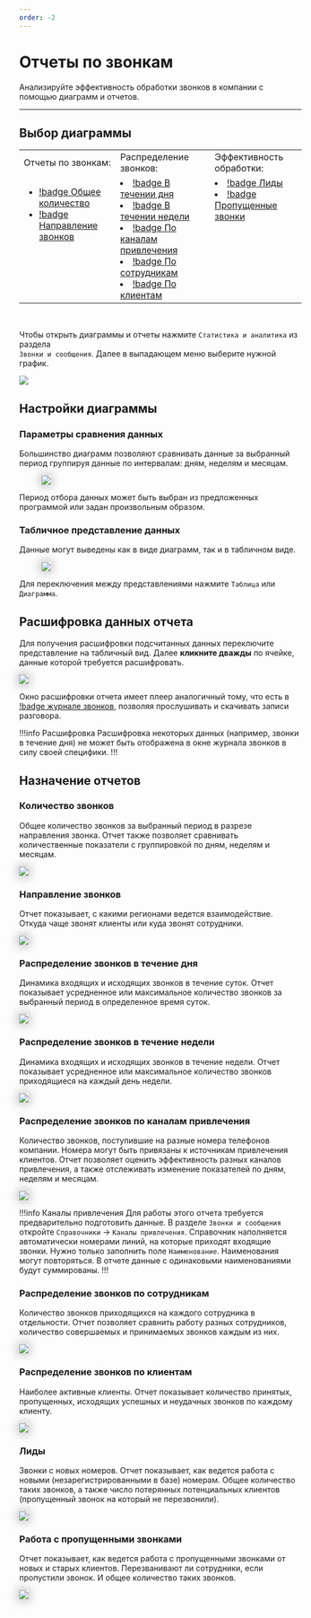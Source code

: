 ```yaml
---
order: -2
---
```


# Отчеты по звонкам

Анализируйте эффективность обработки звонков в компании с помощью диаграмм и отчетов.

---

## Выбор диаграммы

<table>
  <tr>
    <td style="border: none">Отчеты по звонкам:</td>
    <td style="border: none">Распределение звонков:</td>
    <td style="border: none">Эффективность обработки:</td>
  </tr>
  <tr>
    <td valign="top" style="border: none; margin: 0">

- [!badge Общее количество](#количество-звонков)
- [!badge Направление звонков](#направление-звонков)
    </td>
    <td valign="top" style="border: none">
- [!badge В течении дня](#распределение-звонков-в-течение-дня)
- [!badge В течении недели](#распределение-звонков-в-течение-недели)
- [!badge По каналам привлечения](#распределение-звонков-по-каналам-привлечения)
- [!badge По сотрудникам](#распределение-звонков-по-сотрудникам)
- [!badge По клиентам](#распределение-звонков-по-клиентам)
    </td>
    <td valign="top">
- [!badge Лиды](#лиды)
- [!badge Пропущенные звонки](#работа-с-пропущенными-звонками)
    </td>
  </tr>
</table>
<br>

Чтобы открыть диаграммы и отчеты нажмите `Статистика и аналитика` из раздела<br>
`Звонки и сообщения`. Далее в выпадающем меню
выберите нужной график.

![](~/assets/journal/report-selection.png)

## Настройки диаграммы

### Параметры сравнения данных

Большинство диаграмм позволяют сравнивать данные за выбранный период группируя данные по интервалам: дням, неделям и
месяцам.

<figure class="content-center">
  <img  src="/assets/journal/data-comparation.png" style="box-shadow: 0 0 20px 0 grey">
</figure>

Период отбора данных может быть выбран из предложенных программой или задан произвольным образом.

### Табличное представление данных

Данные могут выведены как в виде диаграмм, так и в табличном виде.

<figure class="content-center">
  <img  src="/assets/journal/diag-table.png" style="box-shadow: 0 0 20px 0 grey">
</figure>

Для переключения между представлениями нажмите `Таблица` или `Диаграмма`.


## Расшифровка данных отчета

Для получения расшифровки подсчитанных данных переключите представление на табличный вид. Далее **кликните дважды** по
ячейке, данные которой требуется расшифровать.

[<img src="/assets/journal/data-details-preview.png" style="box-shadow: 0 0 20px 0 grey">](~/assets/journal/data-details.png)

Окно расшифровки отчета имеет плеер аналогичный тому, что есть в [!badge журнале звонков](calls-and-records),
позволяя прослушивать и скачивать записи разговора.

!!!info Расшифровка
Расшифровка некоторых данных (например, звонки в течение дня) не может быть отображена в окне журнала звонков в силу
своей специфики.
!!!

## Назначение отчетов

### Количество звонков

Общее количество звонков за выбранный период в разрезе направления звонка. Отчет также позволяет сравнивать
количественные показатели с группировкой по дням, неделям и месяцам.

[<img src="/assets/journal/call-count-preview.png" style="box-shadow: 0 0 20px 0 grey">](~/assets/journal/call-count.png)

### Направление звонков

Отчет показывает, с какими регионами ведется взаимодействие. Откуда чаще звонят клиенты или куда звонят сотрудники.

[<img src="/assets/journal/call-direction-preview.png" style="box-shadow: 0 0 20px 0 grey">](~/assets/journal/call-direction.png)

### Распределение звонков в течение дня

Динамика входящих и исходящих звонков в течение суток. Отчет показывает усредненное или максимальное количество звонков
за выбранный период в определенное время суток.

[<img src="/assets/journal/call-in-day-preview.png" style="box-shadow: 0 0 20px 0 grey">](~/assets/journal/call-in-day.png)

### Распределение звонков в течение недели

Динамика входящих и исходящих звонков в течение недели. Отчет показывает усредненное или максимальное количество звонков
приходящиеся на каждый день недели.

[<img src="/assets/journal/call-in-week-preview.png" style="box-shadow: 0 0 20px 0 grey">](~/assets/journal/call-in-week.png)

### Распределение звонков по каналам привлечения

Количество звонков, поступившие на разные номера телефонов компании. Номера могут быть привязаны к источникам
привлечения клиентов. Отчет позволяет оценить эффективность разных каналов привлечения, а также отслеживать изменение
показателей по дням, неделям и месяцам.

[<img src="/assets/journal/call-by-chanels-preview.png" style="box-shadow: 0 0 20px 0 grey">](~/assets/journal/call-by-chanels.png)

!!!info Каналы привлечения
Для работы этого отчета требуется предварительно подготовить данные. В разделе `Звонки и сообщения` откройте
`Справочники` -> `Каналы привлечения`. Справочник наполняется автоматически номерами линий, на которые приходят
входящие звонки. Нужно только заполнить поле `Наименование`. Наименования могут повторяться. В отчете данные с
одинаковыми наименованиями будут суммированы.
!!!

### Распределение звонков по сотрудникам

Количество звонков приходящихся на каждого сотрудника в отдельности. Отчет позволяет сравнить работу разных сотрудников,
количество совершаемых и принимаемых звонков каждым из них.

[<img src="/assets/journal/call-by-employees-preview.png" style="box-shadow: 0 0 20px 0 grey">](~/assets/journal/call-by-employees.png)

### Распределение звонков по клиентам

Наиболее активные клиенты. Отчет показывает количество принятых, пропущенных, исходящих успешных и неудачных звонков по
каждому клиенту.

[<img src="/assets/journal/call-customers-preview.png" style="box-shadow: 0 0 20px 0 grey">](~/assets/journal/call-customers.png)

### Лиды

Звонки с новых номеров. Отчет показывает, как ведется работа с новыми (незарегистрированными в базе) номерам. Общее
количество таких звонков, а также число потерянных потенциальных клиентов (пропущенный звонок на который не
перезвонили).

[<img src="/assets/journal/call-by-leeds-preview.png" style="box-shadow: 0 0 20px 0 grey">](~/assets/journal/call-by-leeds.png)

### Работа с пропущенными звонками

Отчет показывает, как ведется работа с пропущенными звонками от новых и старых клиентов. Перезванивают ли сотрудники,
если пропустили звонок. И общее количество таких звонков.

[<img src="/assets/journal/call-missing-preview.png" style="box-shadow: 0 0 20px 0 grey">](~/assets/journal/call-missing.png)
